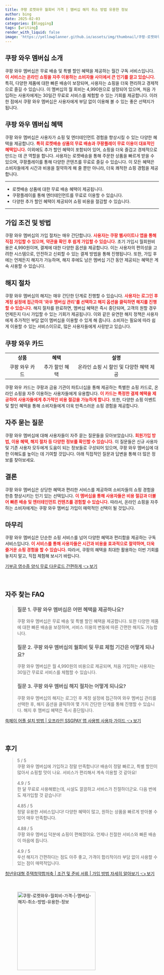 ```yaml
---
title: 쿠팡 로켓와우 월회비 가격 | 멤버십 해지 취소 방법 유용한 정보
author: bing
date: 2025-02-03
categories: [Blogging]
tags: [writing]
render_with_liquid: false
image: 'https://yellowplanner.github.io/assets/img/thumbnail/쿠팡-로켓와우-월회비-가격-|-멤버십-해지-취소-방법-유용한-정보.webp'
---
```



<h2 id='쿠팡와우멤버십소개'>쿠팡 와우 멤버십 소개</h2>

<p>쿠팡 와우 멤버십은 무료 배송 및 특별 할인 혜택을 제공하는 월간 구독 서비스입니다. <b><span style="color: #ee2323;">이 서비스는 온라인 쇼핑을 자주 이용하는 소비자들 사이에서 큰 인기를 끌고 있습니다.</span></b> 특히, 다양한 제품에 대한 빠른 배송이 보장되며, 사용자는 쇼핑을 더욱 편리하고 경제적으로 즐길 수 있습니다. 이 멤버십의 월 회비는 4,990원으로 설정되어 있으며, 처음 가입하는 사용자에게는 30일간 무료로 서비스를 체험할 수 있는 기회를 제공합니다. 이러한 점에서 쿠팡 와우 멤버십은 사용자에게 부담 없이 이용해 볼 수 있는 좋은 선택지가 됩니다.</p>

<h2 id='쿠팡와우멤버십혜택'>쿠팡 와우 멤버십 혜택</h2>

<p>쿠팡 와우 멤버십은 사용자가 쇼핑 및 엔터테인먼트 경험을 향상시킬 수 있는 다양한 혜택을 제공합니다. <b><span style="color: #ee2323;">특히 로켓배송 상품의 무료 배송과 쿠팡플레이 무료 이용이 대표적인 혜택입니다.</span></b> 이외에도 추가 할인 혜택이 포함되어 있어, 쇼핑을 더욱 즐겁고 경제적으로 만드는 데 큰 역할을 합니다. 사용자는 로켓배송을 통해 주문한 상품을 빠르게 받을 수 있으며, 쿠팡플레이를 통해 다양한 콘텐츠를 무료로 즐길 수 있습니다. 이 모든 혜택은 소비자들에게 시간과 비용을 절약하게 해 줄 뿐만 아니라, 더욱 쾌적한 쇼핑 경험을 제공합니다.</p>

<hr />

<ul>
    <li>로켓배송 상품에 대한 무료 배송 혜택이 제공됩니다.</li>
    <li>쿠팡플레이를 통해 엔터테인먼트를 무료로 이용할 수 있습니다.</li>
    <li>다양한 추가 할인 혜택이 제공되어 쇼핑 비용을 절감할 수 있습니다.</li>
</ul>

<hr />

<h2 id='가입조건및방법'>가입 조건 및 방법</h2>

<p>쿠팡 와우 멤버십의 가입 절차는 매우 간단합니다. <b><span style="color: #ee2323;">사용자는 쿠팡 웹사이트나 앱을 통해 직접 가입할 수 있으며, 약관을 확인 후 쉽게 가입할 수 있습니다.</span></b> 초기 가입시 월회원비용은 4,990원이며, 결제에 대한 다양한 옵션을 제공합니다. 이는 사용자의 편의성을 고려한 시스템으로, 안전하고 신뢰할 수 있는 결제 방법을 통해 진행됩니다. 또한, 가입 후에는 언제든지 해지가 가능하며, 해지 후에도 남은 멤버십 기간 동안 제공되는 혜택은 계속 사용할 수 있습니다.</p>

<h2 id='해지절차'>해지 절차</h2>

<p>쿠팡 와우 멤버십의 해지는 매우 간단한 단계로 진행할 수 있습니다. <b><span style="color: #ee2323;">사용자는 로그인 후 계정 설정에 접근하여 '와우 멤버십 관리'를 선택하고 해지 옵션을 클릭하면 해지를 진행할 수 있습니다.</span></b> 해지 절차를 완료하면, 멤버십 혜택은 즉시 중단되며, 고객의 원할 경우 언제든지 다시 가입할 수 있는 기회가 제공됩니다. 이와 같은 유연한 해지 정책은 사용자에게 추가적인 부담 없이 멤버십을 이용할 수 있게 해 줍니다. 소비자는 필요에 따라 쉽게 이용할 수 있는 서비스이므로, 많은 사용자들에게 사랑받고 있습니다.</p>

<h2 id='쿠팡와우카드'>쿠팡 와우 카드</h2>

<table>
    <tr>
        <td style="text-align: center; height: 17px;"><b>상품</b></td>
        <td style="text-align: center; height: 17px;"><b>혜택</b></td>
        <td style="text-align: center; height: 17px;"><b>설명</b></td>
    </tr>
    <tr>
        <td style="text-align: center; height: 17px;">쿠팡 와우 카드</td>
        <td style="text-align: center; height: 17px;">추가 할인 혜택</td>
        <td style="text-align: center; height: 17px;">온라인 쇼핑 시 할인 및 다양한 혜택 제공</td>
    </tr>
</table>

<p>쿠팡 와우 카드는 쿠팡과 금융 기관이 파트너십을 통해 제공하는 특별한 쇼핑 카드로, 온라인 쇼핑을 자주 이용하는 사용자들에게 유용합니다. <b><span style="color: #ee2323;">이 카드는 특정한 결제 혜택을 제공하여 사용자들에게 추가적인 비용 절감을 가능하게 합니다.</span></b> 또한, 다양한 쇼핑 이벤트 및 할인 혜택을 통해 소비자들에게 더욱 만족스러운 쇼핑 경험을 제공합니다.</p>

<h2 id='자주묻는질문'>자주 묻는 질문</h2>

<p>쿠팡 와우 멤버십에 대해 사용자들이 자주 묻는 질문들을 모아보았습니다. <b><span style="color: #ee2323;">회원가입 방법, 이용 혜택, 해지 절차 등 다양한 정보를 확인할 수 있습니다.</span></b> 이 질문들은 신규 사용자 및 기존 사용자 모두에게 도움이 되는 정보들로 구성되어 있으며, 쿠팡 와우 멤버십에 대한 이해도를 높이는 데 기여할 것입니다. 아래 직접적인 질문과 답변을 통해 더 많은 정보를 찾아보세요.</p>

<h2 id='결론'>결론</h2>

<p>쿠팡 와우 멤버십은 상당한 혜택과 편리한 서비스를 제공하여 소비자들의 쇼핑 경험을 한층 향상시키는 인기 있는 선택입니다. <b><span style="color: #ee2323;">이 멤버십을 통해 사용자들은 비용 절감과 더불어 빠른 배송 및 엔터테인먼트 컨텐츠를 경험할 수 있습니다.</span></b> 따라서, 온라인 쇼핑을 자주 하는 소비자에게는 쿠팡 와우 멤버십 가입이 매력적인 선택이 될 것입니다.</p>

<h2 id='마무리'>마무리</h2>

<p>쿠팡 와우 멤버십은 단순한 쇼핑 서비스를 넘어 다양한 혜택과 편리함을 제공하는 구독 서비스입니다. <b><span style="color: #ee2323;">이 서비스를 통해 사용자들은 시간과 비용을 효과적으로 절약하며, 더욱 즐거운 쇼핑 경험을 할 수 있습니다.</span></b> 따라서, 쿠팡의 혜택을 최대한 활용하는 이번 기회를 놓치지 말고, 직접 체험해 보시기 바랍니다.</p>


<p><a class="click-button" title="기부금 영수증 양식 무료 다운로드 간편하게" href="https://yellowplanner.github.io/posts/%EA%B8%B0%EB%B6%80%EA%B8%88-%EC%98%81%EC%88%98%EC%A6%9D-%EC%96%91%EC%8B%9D-%EB%AC%B4%EB%A3%8C-%EB%8B%A4%EC%9A%B4%EB%A1%9C%EB%93%9C-%EA%B0%84%ED%8E%B8%ED%95%98%EA%B2%8C/" rel="dofollow">기부금 영수증 양식 무료 다운로드 간편하게 👈 보기</a></p><br>
<h2 id='자주_찾는_FAQ'>자주 찾는 FAQ</h2>
<div itemscope="" itemtype="https://schema.org/FAQPage"> 
<blockquote> 
<div itemscope="" itemprop="mainEntity" itemtype="https://schema.org/Question"> 
<h3 itemprop="name">질문 1. 쿠팡 와우 멤버십은 어떤 혜택을 제공하나요?</h3> 
<div itemscope="" itemprop="acceptedAnswer" itemtype="https://schema.org/Answer"> 
<span itemprop="text"> 
<p>쿠팡 와우 멤버십은 무료 배송 및 특별 할인 혜택을 제공합니다. 또한 다양한 제품에 대한 빠른 배송을 보장하며, 서비스 이용의 변동에 따른 간편한 해지도 가능합니다.</p> 
</span> 
</div> 
</div> 
<div itemscope="" itemprop="mainEntity" itemtype="https://schema.org/Question"> 
<h3 itemprop="name">질문 2. 쿠팡 와우 멤버십의 월회비 및 무료 체험 기간은 어떻게 되나요?</h3> 
<div itemscope="" itemprop="acceptedAnswer" itemtype="https://schema.org/Answer"> 
<span itemprop="text"> 
<p>쿠팡 와우 멤버십은 월 4,990원의 비용으로 제공되며, 처음 가입하는 사용자는 30일간 무료로 서비스를 체험할 수 있습니다.</p> 
</span> 
</div> 
</div> 
<div itemscope="" itemprop="mainEntity" itemtype="https://schema.org/Question"> 
<h3 itemprop="name">질문 3. 쿠팡 와우 멤버십 해지 절차는 어떻게 되나요?</h3> 
<div itemscope="" itemprop="acceptedAnswer" itemtype="https://schema.org/Answer"> 
<span itemprop="text"> 
<p>쿠팡 와우 멤버십의 해지는 로그인 후 계정 설정에 접근하여 와우 멤버십 관리를 선택한 후, 해지 옵션을 클릭하여 몇 가지 간단한 단계를 통해 진행할 수 있습니다. 해지 후 멤버십 혜택은 즉시 중단됩니다.</p> 
</span> 
</div> 
</div> 
</blockquote> 
</div>
<p><a class="click-button" title="쓱페이 어플 설치 방법 | 오프라인 SSGPAY 앱 사용법 사용자 가이드" href="https://yellowplanner.github.io/posts/%EC%93%B1%ED%8E%98%EC%9D%B4-%EC%96%B4%ED%94%8C-%EC%84%A4%EC%B9%98-%EB%B0%A9%EB%B2%95-%EC%98%A4%ED%94%84%EB%9D%BC%EC%9D%B8-SSGPAY-%EC%95%B1-%EC%82%AC%EC%9A%A9%EB%B2%95-%EC%82%AC%EC%9A%A9%EC%9E%90-%EA%B0%80%EC%9D%B4%EB%93%9C/" rel="dofollow">쓱페이 어플 설치 방법 | 오프라인 SSGPAY 앱 사용법 사용자 가이드 👈 보기</a></p><br>
<h2 id='후기'>후기</h2>
<div itemscope itemtype="https://schema.org/Product">
  <blockquote>
  <div itemprop="review" itemscope itemtype="https://schema.org/Review">
      <div itemprop="reviewRating" itemscope itemtype="https://schema.org/Rating"> <span itemprop="ratingValue">5</span> / <span itemprop="bestRating">5</span> </div>
      <span itemprop="reviewBody">쿠팡 와우 멤버십에 가입하고 정말 만족합니다! 배송이 정말 빠르고, 특별 할인이 많아서 쇼핑할 맛이 나요. 서비스가 편리해서 계속 이용할 것 같아요!</span>
  </div>
  <br>
  <div itemprop="review" itemscope itemtype="https://schema.org/Review">
      <div itemprop="reviewRating" itemscope itemtype="https://schema.org/Rating"> <span itemprop="ratingValue">4.9</span> / <span itemprop="bestRating">5</span> </div>
      <span itemprop="reviewBody">한 달 무료로 사용해봤는데, 시설도 깔끔하고 서비스가 친절하더군요. 다음 번에도 재가입할 것 같습니다!</span>
  </div>
  <br>
  <div itemprop="review" itemscope itemtype="https://schema.org/Review">
      <div itemprop="reviewRating" itemscope itemtype="https://schema.org/Rating"> <span itemprop="ratingValue">4.85</span> / <span itemprop="bestRating">5</span> </div>
      <span itemprop="reviewBody">정말 유용한 서비스입니다! 다양한 혜택이 많고, 원하는 상품을 빠르게 받아볼 수 있어 매우 만족합니다.</span>
  </div>
  <br>
  <div itemprop="review" itemscope itemtype="https://schema.org/Review">
      <div itemprop="reviewRating" itemscope itemtype="https://schema.org/Rating"> <span itemprop="ratingValue">4.88</span> / <span itemprop="bestRating">5</span> </div>
      <span itemprop="reviewBody">쿠팡 와우 멤버십 덕분에 쇼핑이 편해졌어요. 언제나 친절한 서비스와 빠른 배송이 마음에 듭니다.</span>
  </div>
  <br>
  <div itemprop="review" itemscope itemtype="https://schema.org/Review">
      <div itemprop="reviewRating" itemscope itemtype="https://schema.org/Rating"> <span itemprop="ratingValue">4.9</span> / <span itemprop="bestRating">5</span> </div>
      <span itemprop="reviewBody">우선 해지가 간편하다는 점도 아주 좋고, 가격이 합리적이라 부담 없이 사용할 수 있는 점이 매력적입니다.</span>
  </div>
  </blockquote>
</div>
<p><a class="click-button" title="청년우대형 주택청약합저축 | 조건 및 준비 서류 | 가입 방법 자세히 알아보기" href="https://yellowplanner.github.io/posts/%EC%B2%AD%EB%85%84%EC%9A%B0%EB%8C%80%ED%98%95-%EC%A3%BC%ED%83%9D%EC%B2%AD%EC%95%BD%ED%95%A9%EC%A0%80%EC%B6%95-%EC%A1%B0%EA%B1%B4-%EB%B0%8F-%EC%A4%80%EB%B9%84-%EC%84%9C%EB%A5%98-%EA%B0%80%EC%9E%85-%EB%B0%A9%EB%B2%95-%EC%9E%90%EC%84%B8%ED%9E%88-%EC%95%8C%EC%95%84%EB%B3%B4%EA%B8%B0/" rel="dofollow">청년우대형 주택청약합저축 | 조건 및 준비 서류 | 가입 방법 자세히 알아보기 👈 보기</a></p><br>
<figure class="image"><img src="https://yellowplanner.github.io/assets/img/thumbnail/쿠팡-로켓와우-월회비-가격-|-멤버십-해지-취소-방법-유용한-정보.webp" alt="쿠팡-로켓와우-월회비-가격-|-멤버십-해지-취소-방법-유용한-정보" width="256" height="256"></figure>